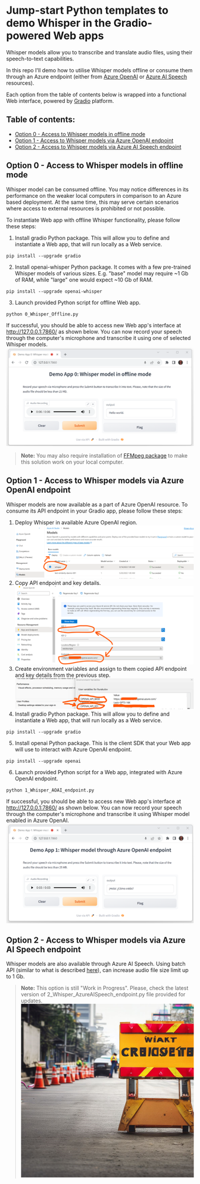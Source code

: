 # Jump-start Python templates to demo Whisper in the Gradio-powered Web apps
Whisper models allow you to transcribe and translate audio files, using their speech-to-text capabilities.

In this repo I'll demo how to utilise Whisper models offline or consume them through an Azure endpoint (either from [Azure OpenAI](https://learn.microsoft.com/en-us/azure/ai-services/openai/overview) or [Azure AI Speech](https://learn.microsoft.com/en-GB/azure/ai-services/speech-service/overview) resources).

Each option from the table of contents below is wrapped into a functional Web interface, powered by [Gradio](https://www.gradio.app/) platform.

## Table of contents:
- [Option 0 - Access to Whisper models in offline mode](https://github.com/LazaUK/AOAI-Whisper-Gradio/blob/main#option-0---access-to-whisper-models-in-offline-mode)
- [Option 1 - Access to Whisper models via Azure OpenAI endpoint](https://github.com/LazaUK/AOAI-Whisper-Gradio/tree/main#option-1---access-to-whisper-models-via-azure-openai-endpoint)
- [Option 2 - Access to Whisper models via Azure AI Speech endpoint](https://github.com/LazaUK/AOAI-Whisper-Gradio/blob/main#option-2---access-to-whisper-models-via-azure-ai-speech-endpoint)

## Option 0 - Access to Whisper models in offline mode
Whisper model can be consumed offline. You may notice differences in its performance on the weaker local computers in comparison to an Azure based deployment. At the same time, this may serve certain scenarios where access to external resources is prohibited or not possible.

To instantiate Web app with offline Whisper functionality, please follow these steps:
1. Install gradio Python package. This will allow you to define and instantiate a Web app, that will run locally as a Web service.
```
pip install --upgrade gradio
```
2. Install openai-whisper Python package. It comes with a few pre-trained Whisper models of various sizes. E.g. "base" model may require ~1 Gb of RAM, while "large" one would expect ~10 Gb of RAM.
```
pip install --upgrade openai-whisper
```
3. Launch provided Python script for offline Web app.
```
python 0_Whisper_Offline.py
```
If successful, you should be able to access new Web app's interface at http://127.0.0.1:7860/ as shown below. You can now record your speech through the computer's microphone and transcribe it using one of selected Whisper models.
![screenshot_0_offline](images/demo_app_0.png)
> **Note:** You may also require installation of [FFMpeg package](https://ffmpeg.org/) to make this solution work on your local computer.

## Option 1 - Access to Whisper models via Azure OpenAI endpoint
Whisper models are now available as a part of Azure OpenAI resource. To consume its API endpoint in your Gradio app, please follow these steps:
1. Deploy Whisper in available Azure OpenAI region.
![screenshot_1_deploy](images/demo_app_1_deploy.png)
2. Copy API endpoint and key details.
![screenshot_1_access](images/demo_app_1_access.png)
3. Create environment variables and assign to them copied API endpoint and key details from the previous step.
![screenshot_1_environ](images/demo_app_1_environ.png)
4. Install gradio Python package. This will allow you to define and instantiate a Web app, that will run locally as a Web service.
```
pip install --upgrade gradio
```
5. Install openai Python package. This is the client SDK that your Web app will use to interact with Azure OpenAI endpoint.
```
pip install --upgrade openai
```
6. Launch provided Python script for a Web app, integrated with Azure OpenAI endpoint.
```
python 1_Whisper_AOAI_endpoint.py
```
If successful, you should be able to access new Web app's interface at http://127.0.0.1:7860/ as shown below. You can now record your speech through the computer's microphone and transcribe it using Whisper model enabled in Azure OpenAI.
![screenshot_1_AOAI](images/demo_app_1.png)

## Option 2 - Access to Whisper models via Azure AI Speech endpoint
Whisper models are also available through Azure AI Speech. Using batch API (similar to what is described [here](https://github.com/Azure-Samples/cognitive-services-speech-sdk/tree/master/samples/batch/python/python-client)), can increase audio file size limit up to 1 Gb.

> **Note:** This option is still "Work in Progress". Please, check the latest version of 2_Whisper_AzureAISpeech_endpoint.py file provided for updates.
![screenshot_1_AISpeech](images/demo_app_2.png)
